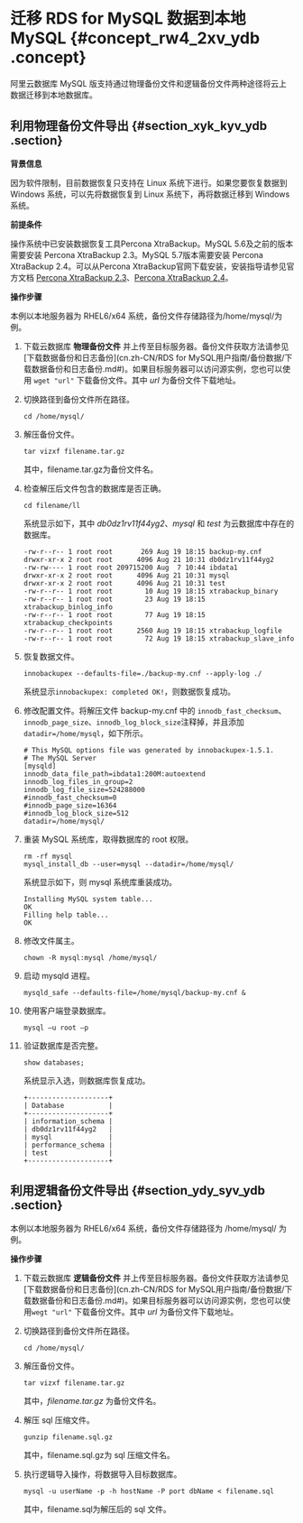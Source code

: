 # 迁移 RDS for MySQL 数据到本地 MySQL {#concept_rw4_2xv_ydb .concept}

阿里云数据库 MySQL 版支持通过物理备份文件和逻辑备份文件两种途径将云上数据迁移到本地数据库。

## 利用物理备份文件导出 {#section_xyk_kyv_ydb .section}

**背景信息**

因为软件限制，目前数据恢复只支持在 Linux 系统下进行。如果您要恢复数据到 Windows 系统，可以先将数据恢复到 Linux 系统下，再将数据迁移到 Windows 系统。

**前提条件**

操作系统中已安装数据恢复工具Percona XtraBackup。MySQL 5.6及之前的版本需要安装 Percona XtraBackup 2.3。MySQL 5.7版本需要安装 Percona XtraBackup 2.4。可以从Percona XtraBackup官网下载安装，安装指导请参见官方文档 [Percona XtraBackup 2.3](https://www.percona.com/doc/percona-xtrabackup/2.3/installation.html?spm=a2c4g.11186623.2.4.53095cf8JeLIpU)、[Percona XtraBackup 2.4](https://www.percona.com/doc/percona-xtrabackup/2.4/installation.html?spm=0.0.0.0.4YVMLJ)。

**操作步骤**

本例以本地服务器为 RHEL6/x64 系统，备份文件存储路径为/home/mysql/为例。

1.  下载云数据库 **物理备份文件** 并上传至目标服务器。备份文件获取方法请参见 [下载数据备份和日志备份](cn.zh-CN/RDS for MySQL用户指南/备份数据/下载数据备份和日志备份.md#)。如果目标服务器可以访问源实例，您也可以使用 `wget "url"` 下载备份文件。其中 *url* 为备份文件下载地址。
2.  切换路径到备份文件所在路径。

    ```
    cd /home/mysql/
    ```

3.  解压备份文件。

    ```
    tar vizxf filename.tar.gz
    ```

    其中，filename.tar.gz为备份文件名。

4.  检查解压后文件包含的数据库是否正确。

    ```
    cd filename/ll
    ```

    系统显示如下，其中 *db0dz1rv11f44yg2*、*mysql* 和 *test* 为云数据库中存在的数据库。

    ```
    -rw-r--r-- 1 root root       269 Aug 19 18:15 backup-my.cnf
    drwxr-xr-x 2 root root      4096 Aug 21 10:31 db0dz1rv11f44yg2
    -rw-rw---- 1 root root 209715200 Aug  7 10:44 ibdata1
    drwxr-xr-x 2 root root      4096 Aug 21 10:31 mysql
    drwxr-xr-x 2 root root      4096 Aug 21 10:31 test
    -rw-r--r-- 1 root root        10 Aug 19 18:15 xtrabackup_binary
    -rw-r--r-- 1 root root        23 Aug 19 18:15 xtrabackup_binlog_info
    -rw-r--r-- 1 root root        77 Aug 19 18:15 xtrabackup_checkpoints
    -rw-r--r-- 1 root root      2560 Aug 19 18:15 xtrabackup_logfile
    -rw-r--r-- 1 root root        72 Aug 19 18:15 xtrabackup_slave_info
    ```

5.  恢复数据文件。

    ```
    innobackupex --defaults-file=./backup-my.cnf --apply-log ./
    ```

    系统显示`innobackupex: completed OK!`，则数据恢复成功。

6.  修改配置文件。将解压文件 backup-my.cnf 中的 `innodb_fast_checksum`、`innodb_page_size`、`innodb_log_block_size`注释掉，并且添加 `datadir=/home/mysql`，如下所示。

    ```
    # This MySQL options file was generated by innobackupex-1.5.1.
    # The MySQL Server
    [mysqld]
    innodb_data_file_path=ibdata1:200M:autoextend
    innodb_log_files_in_group=2
    innodb_log_file_size=524288000
    #innodb_fast_checksum=0
    #innodb_page_size=16364
    #innodb_log_block_size=512
    datadir=/home/mysql/
    ```

7.  重装 MySQL 系统库，取得数据库的 root 权限。

    ```
    rm -rf mysql
    mysql_install_db --user=mysql --datadir=/home/mysql/
    ```

    系统显示如下，则 mysql 系统库重装成功。

    ```
    Installing MySQL system table...
    OK
    Filling help table...
    OK
    ```

8.  修改文件属主。

    ```
    chown -R mysql:mysql /home/mysql/
    ```

9.  启动 mysqld 进程。

    ```
    mysqld_safe --defaults-file=/home/mysql/backup-my.cnf &
    ```

10. 使用客户端登录数据库。

    ```
    mysql –u root –p
    ```

11. 验证数据库是否完整。

    ```
    show databases;
    ```

    系统显示入选，则数据库恢复成功。

    ```
    +--------------------+
    | Database           |
    +--------------------+
    | information_schema |
    | db0dz1rv11f44yg2   |
    | mysql              |
    | performance_schema |
    | test               |
    +--------------------+
    ```


## 利用逻辑备份文件导出 {#section_ydy_syv_ydb .section}

本例以本地服务器为 RHEL6/x64 系统，备份文件存储路径为 /home/mysql/ 为例。

**操作步骤**

1.  下载云数据库 **逻辑备份文件** 并上传至目标服务器。备份文件获取方法请参见 [下载数据备份和日志备份](cn.zh-CN/RDS for MySQL用户指南/备份数据/下载数据备份和日志备份.md#)。如果目标服务器可以访问源实例，您也可以使用`wegt "url"` 下载备份文件。其中 *url* 为备份文件下载地址。
2.  切换路径到备份文件所在路径。

    ```
    cd /home/mysql/
    ```

3.  解压备份文件。

    ```
    tar vizxf filename.tar.gz
    ```

    其中，*filename.tar.gz* 为备份文件名。

4.  解压 sql 压缩文件。

    ```
    gunzip filename.sql.gz
    ```

    其中，filename.sql.gz为 sql 压缩文件名。

5.  执行逻辑导入操作，将数据导入目标数据库。

    ```
    mysql -u userName -p -h hostName -P port dbName < filename.sql
    ```

    其中，filename.sql为解压后的 sql 文件。


